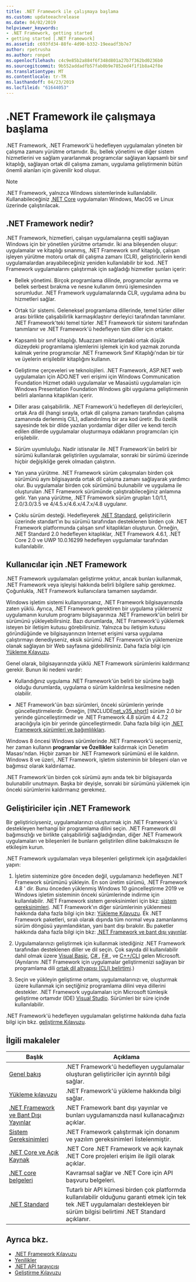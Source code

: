 ```yaml
---
title: .NET Framework ile çalışmaya başlama
ms.custom: updateeachrelease
ms.date: 04/02/2019
helpviewer_keywords:
- .NET Framework, getting started
- getting started [.NET Framework]
ms.assetid: c693fd34-88fe-4d90-b332-19eeadf3b7e7
author: rpetrusha
ms.author: ronpet
ms.openlocfilehash: c4c9e85b2a884f6f348d801a27b7f362bd0236b0
ms.sourcegitcommit: 9b552addadfb57fab0b9e7852ed4f1f1b8a42f8e
ms.translationtype: MT
ms.contentlocale: tr-TR
ms.lasthandoff: 04/23/2019
ms.locfileid: "61644053"
---
```

# <a name="get-started-with-the-net-framework"></a>.NET Framework ile çalışmaya başlama

.NET Framework, .NET Framework'ü hedefleyen uygulamaları yöneten bir çalışma zamanı yürütme ortamıdır. Bu, bellek yönetimi ve diğer sistem hizmetlerini ve sağlam yararlanmak programcılar sağlayan kapsamlı bir sınıf kitaplığı, sağlayan ortak dil çalışma zamanı, uygulama geliştirmenin bütün önemli alanları için güvenilir kod oluşur.

> [!NOTE] 
> .NET Framework, yalnızca Windows sistemlerinde kullanılabilir. Kullanabileceğiniz [.NET Core](../../core/index.md) uygulamaları Windows, MacOS ve Linux üzerinde çalıştırılacak. 

## <a name="Introducing"></a> .NET Framework nedir?

.NET Framework, hizmetleri, çalışan uygulamalarına çeşitli sağlayan Windows için bir yönetilen yürütme ortamıdır. İki ana bileşenden oluşur: uygulamalar ve kitaplığı sınanmış, .NET Framework sınıf kitaplığı, çalışan işleyen yürütme motoru ortak dil çalışma zamanı (CLR), geliştiricilerin kendi uygulamalardan arayabileceğiniz yeniden kullanılabilir bir kod. .NET Framework uygulamalarını çalıştırmak için sağladığı hizmetler şunları içerir:

- Bellek yönetimi. Birçok programlama dilinde, programcılar ayırma ve bellek serbest bırakma ve nesne kullanım ömrü işlemesinden sorumludur. .NET Framework uygulamalarında CLR, uygulama adına bu hizmetleri sağlar.

- Ortak tür sistemi. Geleneksel programlama dillerinde, temel türler diller arası birlikte çalışabilirlik karmaşıklaştırır derleyici tarafından tanımlanır. .NET Framework'teki temel türler .NET Framework tür sistemi tarafından tanımlanır ve .NET Framework'ü hedefleyen tüm diller için ortaktır.

- Kapsamlı bir sınıf kitaplığı. Muazzam miktarlardaki ortak düşük düzeydeki programlama işlemlerini işlemek için kod yazmak zorunda kalmak yerine programcılar .NET Framework Sınıf Kitaplığı'ndan bir tür ve üyelerin erişilebilir kitaplığını kullanın.

- Geliştirme çerçeveleri ve teknolojileri. .NET Framework, ASP.NET web uygulamaları için ADO.NET veri erişimi için Windows Communication Foundation Hizmet odaklı uygulamalar ve Masaüstü uygulamaları için Windows Presentation Foundation Windows gibi uygulama geliştirmenin belirli alanlarına kitaplıkları içerir.

- Diller arası çalışabilirlik. .NET Framework'ü hedefleyen dil derleyicileri, ortak Ara dil (hangi sırayla, ortak dil çalışma zamanı tarafından çalışma zamanında derlenmiş CIL), adlandırılmış bir ara kod üretir. Bu özellik sayesinde tek bir dilde yazılan yordamlar diğer diller ve kendi tercih edilen dillerde uygulamalar oluşturmaya odaklanın programcıları için erişilebilir.

- Sürüm uyumluluğu. Nadir istisnalar ile .NET Framework'ün belirli bir sürümü kullanılarak geliştirilen uygulamalar, sonraki bir sürümü üzerinde hiçbir değişikliğe gerek olmadan çalıştırın.

- Yan yana yürütme. .NET Framework sürüm çakışmaları birden çok sürümünü aynı bilgisayarda ortak dil çalışma zamanı sağlayarak yardımcı olur. Bu uygulamalar birden çok sürümünü bulunabilir ve uygulama ile oluşturulan .NET Framework sürümünde çalıştırabileceğiniz anlamına gelir. Yan yana yürütme, .NET Framework sürüm grupları 1.0/1.1, 2.0/3.0/3.5 ve 4/4.5.x/4.6.x/4.7.x/4.8 uygulanır.

- Çoklu sürüm desteği. Hedefleyerek [.NET Standard](../../standard/net-standard.md), geliştiricilerin üzerinde standart'ın bu sürümü tarafından desteklenen birden çok .NET Framework platformunda çalışan sınıf kitaplıkları oluşturun. Örneğin, .NET Standard 2.0 hedefleyen kitaplıklar, .NET Framework 4.6.1, .NET Core 2.0 ve UWP 10.0.16299 hedefleyen uygulamalar tarafından kullanılabilir. 

<a name="ForUsers"></a>
## <a name="the-net-framework-for-users"></a>Kullanıcılar için .NET Framework

.NET Framework uygulamaları geliştirme yoktur, ancak bunları kullanmak, .NET Framework veya işleyişi hakkında belirli bilgilere sahip gerekmez. Çoğunlukla, .NET Framework kullanıcılara tamamen saydamdır.

Windows işletim sistemi kullanıyorsanız, .NET Framework bilgisayarınızda zaten yüklü. Ayrıca, .NET Framework gerektiren bir uygulama yüklerseniz uygulamanın kurulum programı bilgisayarınıza .NET Framework'ün belirli bir sürümünü yükleyebilirsiniz. Bazı durumlarda, .NET Framework'ü yüklemek isteyen bir iletişim kutusu görebilirsiniz. Yalnızca bu iletişim kutusu göründüğünde ve bilgisayarınızın Internet erişimi varsa uygulama çalıştırmayı denediyseniz, eksik sürümü .NET Framework'ün yüklemenize olanak sağlayan bir Web sayfasına gidebilirsiniz. Daha fazla bilgi için [Yükleme Kılavuzu](../install/index.md).

Genel olarak, bilgisayarınızda yüklü .NET Framework sürümlerini kaldırmanız gerekir. Bunun iki nedeni vardır:

- Kullandığınız uygulama .NET Framework'ün belirli bir sürüme bağlı olduğu durumlarda, uygulama o sürüm kaldırılırsa kesilmesine neden olabilir.

- .NET Framework'ün bazı sürümleri, önceki sürümlerin yerinde güncelleştirmelerdir. Örneğin, [!INCLUDE[net_v35_short](../../../includes/net-v35-short-md.md)] sürüm 2.0 bir yerinde güncelleştirmedir ve .NET Framework 4.8 sürüm 4 4.7.2 aracılığıyla için bir yerinde güncelleştirmedir. Daha fazla bilgi için [.NET Framework sürümleri ve bağımlılıkları](../migration-guide/versions-and-dependencies.md).

Windows 8 öncesi Windows sürümlerinde .NET Framework'ü seçerseniz, her zaman kullanın **programlar ve Özellikler** kaldırmak için Denetim Masası'ndan. Hiçbir zaman bir .NET Framework sürümünü el ile kaldırın. Windows 8 ve üzeri, .NET Framework, işletim sisteminin bir bileşeni olan ve bağımsız olarak kaldırılamaz.

.NET Framework'ün birden çok sürümü aynı anda tek bir bilgisayarda bulunabilir unutmayın. Başka bir deyişle, sonraki bir sürümünü yüklemek için önceki sürümlerini kaldırmanız gerekmez.

## <a name="ForDevelopers"></a> Geliştiriciler için .NET Framework

Bir geliştiriciyseniz, uygulamalarınızı oluşturmak için .NET Framework'ü destekleyen herhangi bir programlama dilini seçin. .NET Framework dil bağımsızlığı ve birlikte çalışabilirliği sağladığından, diğer .NET Framework uygulamaları ve bileşenleri ile bunların geliştirilen diline bakılmaksızın ile etkileşim kurun.

.NET Framework uygulamaları veya bileşenleri geliştirmek için aşağıdakileri yapın:

1. İşletim sisteminize göre önceden değil, uygulamanızı hedefleyen .NET Framework sürümünü yükleyin. En son üretim sürümü, .NET Framework 4.8 ' dir. Bunu önceden yüklenmiş Windows 10 güncelleştirme 2019 ve Windows işletim sisteminin önceki sürümlerinde indirme için kullanılabilir. .NET Framework sistem gereksinimleri için bkz: [sistem gereksinimleri](system-requirements.md). .NET Framework'ın diğer sürümlerinin yüklenmesi hakkında daha fazla bilgi için bkz: [Yükleme Kılavuzu](../install/guide-for-developers.md). Ek .NET Framework paketleri, sıralı olarak dışında tüm normal veya zamanlanmış sürüm döngüsü yayımlandıktan, yani bant dışı bırakılır. Bu paketler hakkında daha fazla bilgi için bkz: [.NET Framework ve bant dışı yayınlar](the-net-framework-and-out-of-band-releases.md).

2. Uygulamalarınızı geliştirmek için kullanmak istediğiniz .NET Framework tarafından desteklenen diller ve dil seçin. Çok sayıda dil kullanılabilir dahil olmak üzere [Visual Basic](../../visual-basic/index.md), [ C# ](../../csharp/index.md), [ F# ](../../fsharp/index.md), ve [ C++/CLI](/cpp/dotnet/dotnet-programming-with-cpp-cli-visual-cpp) gelen Microsoft. (Aynılarını .NET Framework için uygulamalar geliştirmenizi sağlayan bir programlama dili [ortak dil altyapısı (CLI) belirtimi](https://visualstudio.microsoft.com/license-terms/ecma-c-common-language-infrastructure-standards/).)

3. Seçin ve yükleyin geliştirme ortamı, uygulamalarınızı ve, oluşturmak üzere kullanmak için seçtiğiniz programlama dilini veya dillerini destekler. .NET Framework uygulamaları için Microsoft tümleşik geliştirme ortamıdır (IDE) [Visual Studio](https://visualstudio.microsoft.com/vs/?utm_medium=microsoft&utm_source=docs.microsoft.com&utm_campaign=inline+link). Sürümleri bir süre içinde kullanılabilir.

.NET Framework'ü hedefleyen uygulamaları geliştirme hakkında daha fazla bilgi için bkz. [geliştirme Kılavuzu](../development-guide.md).

## <a name="related-articles"></a>İlgili makaleler

| Başlık | Açıklama |
| ----- |------------ |
| [Genel bakış](overview.md) | .NET Framework'ü hedefleyen uygulamalar oluşturan geliştiriciler için ayrıntılı bilgi sağlar. |
| [Yükleme kılavuzu](../install/index.md) | .NET Framework'ü yükleme hakkında bilgi sağlar. |  
| [.NET Framework ve Bant Dışı Yayınlar](the-net-framework-and-out-of-band-releases.md) | .NET Framework bant dışı yayınlar ve bunları uygulamanızda nasıl kullanacağınızı açıklar. |
| [Sistem Gereksinimleri](system-requirements.md) | .NET Framework çalıştırmak için donanım ve yazılım gereksinimleri listelenmiştir. |
| [.NET Core ve Açık Kaynak](net-core-and-open-source.md) | .NET Core .NET Framework ve açık kaynak .NET Core projeleri erişim ile ilgili olarak açıklar. |
| [.NET core belgeleri](../../core/index.md) | Kavramsal sağlar ve .NET Core için API başvuru belgeleri. |
| [.NET Standard](../../standard/net-standard.md) | Tutarlı bir API kümesi birden çok platformda kullanılabilir olduğunu garanti etmek için tek tek .NET uygulamaları destekleyen bir sürüm bilgisi belirtimi .NET Standard açıklanır.

## <a name="see-also"></a>Ayrıca bkz.

- [.NET Framework Kılavuzu](../index.md)
- [Yenilikler](../whats-new/index.md)
- [.NET API tarayıcısı](../../../api/index.md)
- [Geliştirme Kılavuzu](../development-guide.md)
